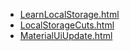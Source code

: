 * [LearnLocalStorage.html](LearnLocalStorage.html)
* [LocalStorageCuts.html](LocalStorageCuts.html)
* [MaterialUiUpdate.html](MaterialUiUpdate.html)